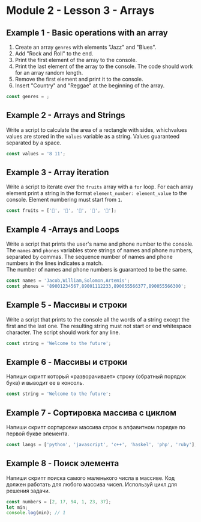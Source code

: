 # Module 2 - Lesson 3 - Arrays

## Example 1 - Basic operations with an array

1. Create an array `genres` with elements "Jazz" and "Blues".
2. Add "Rock and Roll" to the end.
3. Print the first element of the array to the console.
4. Print the last element of the array to the console. The code should work for an array
   random length.
5. Remove the first element and print it to the console.
6. Insert "Country" and "Reggae" at the beginning of the array.

```js
const genres = ;
```

## Example 2 - Arrays and Strings

Write a script to calculate the area of a rectangle with sides, whichvalues
values are stored in the `values` variable as a string. Values guaranteed
separated by a space.

```js
const values = '8 11';
```

## Example 3 - Array iteration

Write a script to iterate over the `fruits` array with a `for` loop. For each array element
print a string in the format `element_number: element_value` to the console.
Element numbering must start from `1`.

```js
const fruits = ['🍎', '🍇', '🍑', '🍌', '🍋'];
```

## Example 4 -Arrays and Loops 

Write a script that prints the user's name and phone number to the console. 
The `names` and `phones` variables store strings of names and phone numbers,
separated by commas. The sequence number of names and phone numbers in the lines indicates a match.  
 The number of names and phone numbers is guaranteed to be the same.

```js
const names = 'Jacob,William,Solomon,Artemis';
const phones = '89001234567,89001112233,890055566377,890055566300';
```

## Example 5 - Массивы и строки

Write a script that prints to the console all the words of a string except the first and
the last one. The resulting string must not start or end 
whitespace character. The script should work for any line.

```js
const string = 'Welcome to the future';
```

## Example 6 - Массивы и строки

Напиши скрипт который «разворачивает» строку (обратный порядок букв) и выводит
ее в консоль.

```js
const string = 'Welcome to the future';
```

## Example 7 - Сортировка массива с циклом

Напиши скрипт сортировки массива строк в алфавитном порядке по первой букве
элемента.

```js
const langs = ['python', 'javascript', 'c++', 'haskel', 'php', 'ruby'];
```

## Example 8 - Поиск элемента

Напиши скрипт поиска самого маленького числа в массиве. Код должен работать для
любого массива чисел. Используй цикл для решения задачи.

```js
const numbers = [2, 17, 94, 1, 23, 37];
let min;
console.log(min); // 1
```
